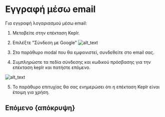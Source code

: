 <!--
παραγγελία: 9
-->

# Εγγραφή μέσω email

Για εγγραφή λογαριασμού μέσω email:



1. Μεταβείτε στην επέκταση Keplr.
2. Επιλέξτε "Σύνδεση με Google"
![alt_text](./images/email/1.png "image_tooltip")




3. Στο παράθυρο modal που θα εμφανιστεί, συνδεθείτε στο email σας.
4. Συμπληρώστε τα πεδία σύνδεσης και κωδικού πρόσβασης για την επέκταση keplr και πατήστε επόμενο.

![alt_text](./images/email/2.png "image_tooltip")

5. Το παράθυρο επιτυχίας θα σας ενημερώσει ότι η επέκταση Keplr είναι έτοιμη για χρήση.
## Επόμενο {απόκρυψη}
